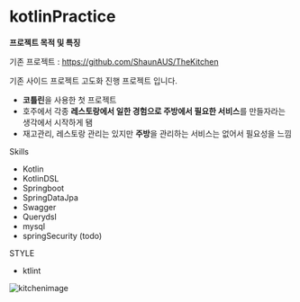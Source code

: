 # kotlinPractice

**프로젝트 목적 및 특징**

기존 프로젝트 : https://github.com/ShaunAUS/TheKitchen

기존 사이드 프로젝트 고도화 진행 프로젝트 입니다.

- **코틀린**을 사용한 첫 프로젝트
- 호주에서 각종 **레스토랑에서 일한 경험으로 주방에서 필요한 서비스**를 만들자라는 생각에서 시작하게 됌
- 재고관리, 레스토랑 관리는 있지만 **주방**을 관리하는 서비스는 없어서 필요성을 느낌

Skills
- Kotlin
- KotlinDSL
- Springboot
- SpringDataJpa
- Swagger
- Querydsl
- mysql
- springSecurity (todo)

STYLE
- ktlint


![kitchenimage](https://github.com/user-attachments/assets/4195f2c7-b61a-4606-8100-0c1dbcc6bd93)
